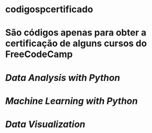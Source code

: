 # codigospcertificado
# São códigos apenas para obter a certificação de alguns cursos do FreeCodeCamp
# *Data Analysis with Python*
# *Machine Learning with Python*
# *Data Visualization*


